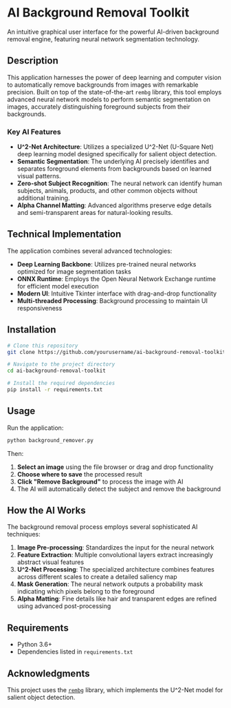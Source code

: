 # AI Background Removal Toolkit

An intuitive graphical user interface for the powerful AI-driven background removal engine, featuring neural network segmentation technology.

## Description

This application harnesses the power of deep learning and computer vision to automatically remove backgrounds from images with remarkable precision. Built on top of the state-of-the-art `rembg` library, this tool employs advanced neural network models to perform semantic segmentation on images, accurately distinguishing foreground subjects from their backgrounds.

### Key AI Features

- **U^2-Net Architecture**: Utilizes a specialized U^2-Net (U-Square Net) deep learning model designed specifically for salient object detection.
- **Semantic Segmentation**: The underlying AI precisely identifies and separates foreground elements from backgrounds based on learned visual patterns.
- **Zero-shot Subject Recognition**: The neural network can identify human subjects, animals, products, and other common objects without additional training.
- **Alpha Channel Matting**: Advanced algorithms preserve edge details and semi-transparent areas for natural-looking results.

## Technical Implementation

The application combines several advanced technologies:

- **Deep Learning Backbone**: Utilizes pre-trained neural networks optimized for image segmentation tasks
- **ONNX Runtime**: Employs the Open Neural Network Exchange runtime for efficient model execution
- **Modern UI**: Intuitive Tkinter interface with drag-and-drop functionality
- **Multi-threaded Processing**: Background processing to maintain UI responsiveness

## Installation

```bash
# Clone this repository
git clone https://github.com/yourusername/ai-background-removal-toolkit.git

# Navigate to the project directory
cd ai-background-removal-toolkit

# Install the required dependencies
pip install -r requirements.txt
```

## Usage

Run the application:

```bash
python background_remover.py
```

Then:
1. **Select an image** using the file browser or drag and drop functionality
2. **Choose where to save** the processed result 
3. **Click "Remove Background"** to process the image with AI
4. The AI will automatically detect the subject and remove the background

## How the AI Works

The background removal process employs several sophisticated AI techniques:

1. **Image Pre-processing**: Standardizes the input for the neural network
2. **Feature Extraction**: Multiple convolutional layers extract increasingly abstract visual features
3. **U^2-Net Processing**: The specialized architecture combines features across different scales to create a detailed saliency map
4. **Mask Generation**: The neural network outputs a probability mask indicating which pixels belong to the foreground
5. **Alpha Matting**: Fine details like hair and transparent edges are refined using advanced post-processing

## Requirements

- Python 3.6+
- Dependencies listed in `requirements.txt`

## Acknowledgments

This project uses the [`rembg`](https://github.com/danielgatis/rembg) library, which implements the U^2-Net model for salient object detection.
